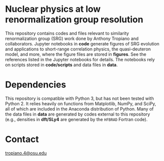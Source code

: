 __Nuclear physics at low renormalization group resolution__
===========================================================

This repository contains codes and files relevant to similarity renormalization group (SRG) work done by Anthony Tropiano and collaborators.
Jupyter notebooks in __code__ generate figures of SRG evolution and applications to short-range correlation physics, the quasi-deuteron model, and more, where the figure files are stored in __figures__.
See the references listed in the Jupyter notebooks for details.
The notebooks rely on scripts stored in __code/scripts__ and data files in __data__.

__Dependencies__
================

This repository is compatible with Python 3, but has not been tested with Python 2.
It relies heavily on functions from Matplotlib, NumPy, and SciPy, all of which are included in the Anaconda distribution of Python.
Many of the data files in __data__ are generated by codes external to this repository (e.g., densities in __dft/SLy4__ are generated by the `HFBRAD` Fortran code).

__Contact__
===========

tropiano.4@osu.edu
